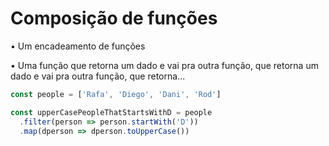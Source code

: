 # Composição de funções

• Um encadeamento de funções

• Uma função que retorna um dado e vai pra outra função, que retorna um dado e vai pra outra função, que retorna...

```js
const people = ['Rafa', 'Diego', 'Dani', 'Rod']

const upperCasePeopleThatStartsWithD = people
  .filter(person => person.startWith('D'))
  .map(dperson => dperson.toUpperCase())
